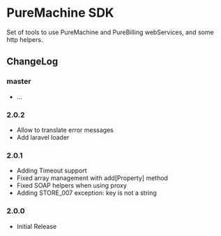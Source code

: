 # PureMachine SDK

Set of tools to use PureMachine and PureBilling webServices, and some http helpers.


## ChangeLog

### master

- ...

### 2.0.2

- Allow to translate error messages
- Add laravel loader

### 2.0.1

- Adding Timeout support
- Fixed array management with add[Property] method
- Fixed SOAP helpers when using proxy
- Adding STORE_007 exception: key is not a string

### 2.0.0

- Initial Release
